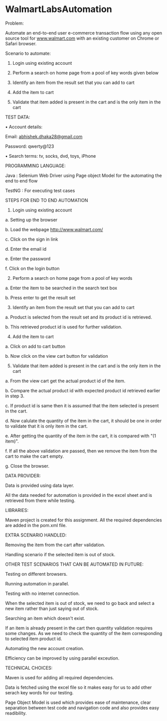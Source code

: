 # WalmartLabsAutomation
Problem:

Automate an end-to-end user e-commerce transaction flow using any open source tool for www.walmart.com with an existing customer 
on Chrome or Safari browser.

Scenario to automate:

1. Login using existing account

2. Perform a search on home page from a pool of key words given below

3. Identify an item from the result set that you can add to cart

4. Add the item to cart

5. Validate that item added is present in the cart and is the only item in the cart



TEST DATA:

• Account details: 
  
  Email: abhishek.dhaka28@gmail.com
  
  Password: qwerty@123
  
• Search terms: tv, socks, dvd, toys, iPhone



PROGRAMMING LANGUAGE:

Java : Selenium Web Driver using Page object Model for the automating the end to end flow

TestNG : For executing test cases


STEPS FOR END TO END AUTOMATION

1. Login using existing account

  a. Setting up the browser
  
  b. Load the webpage http://www.walmart.com/
  
  c. Click on the sign in link
  
  d. Enter the email id
  
  e. Enter the password
  
  f. Click on the login button
  

2. Perform a search on home page from a pool of key words

  a. Enter the item to be searched in the search text box
  
  b. Press enter to get the result set
  
3. Identify an item from the result set that you can add to cart

  a. Product is selected from the result set and its product id is retrieved.
  
  b. This retrieved product id is used for further validation.
  
4. Add the item to cart

  a. Click on add to cart button
  
  b. Now click on the view cart button for validation
  
5. Validate that item added is present in the cart and is the only item in the cart

  a. From the view cart get the actual product id of the item.
  
  b. Compare the actual product id with expected product id retrieved earlier in step 3.
  
  c. If product id is same then it is assumed that the item selected is present in the cart.
  
  d. Now calulate the quantity of the item in the cart, it should be one in order to validate that it is only item in the cart.
  
  e. After getting the quantity of the item in the cart, it is compared with "(1 item)".
  
  f. If all the above validation are passed, then we remove the item from the cart to make the cart empty.
  
  g. Close the browser.

DATA PROVIDER:

Data is provided using data layer.

All the data needed for automation is provided in the excel sheet and is retrieved from there while testing.

  
LIBRARIES:
  
Maven project is created for this assignment. All the required dependencies are added in the pom.xml file.
  
EXTRA SCENARIO HANDLED:

Removing the item from the cart after validation.

Handling scenario if the selected item is out of stock.


OTHER TEST SCENARIOS THAT CAN BE AUTOMATED IN FUTURE:

Testing on different browsers.

Running automation in parallel.

Testing with no internet connection.

When the selected item is out of stock, we need to go back and select a new item rather than just saying out of stock.

Searching an item which doesn't exist.

If an item is already present in the cart then quantity validation requires some changes. As we need to check the quantity
of the item corresponding to selected item product id.

Automating the new account creation.

Efficiency can be improved by using parallel exceution.



TECHNICAL CHOICES:

Maven is used for adding all required dependencies.

Data is fetched using the excel file so it makes easy for us to add other serach key words for our testing.

Page Object Model is used which provides ease of maintenance, clear separation between test code and navigation code and
also provides easy readibility.


  

